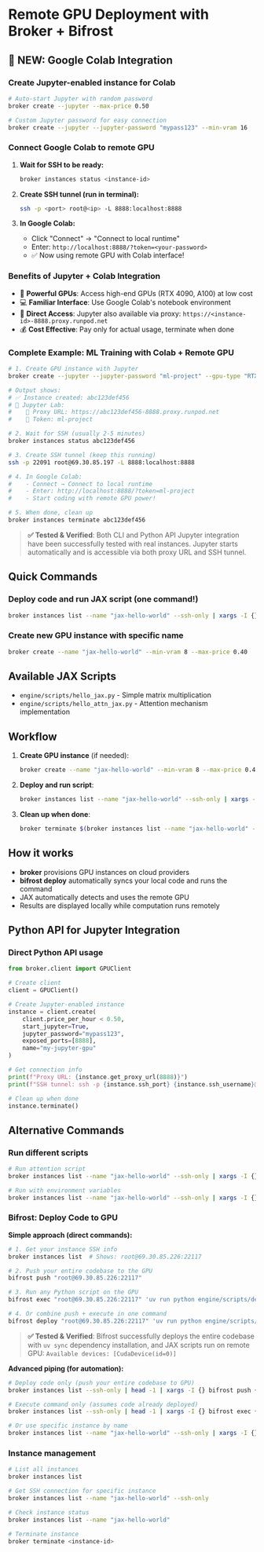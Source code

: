 # Remote GPU Deployment with Broker + Bifrost

## 🎉 NEW: Google Colab Integration

### Create Jupyter-enabled instance for Colab
```bash
# Auto-start Jupyter with random password
broker create --jupyter --max-price 0.50

# Custom Jupyter password for easy connection
broker create --jupyter --jupyter-password "mypass123" --min-vram 16
```

### Connect Google Colab to remote GPU
1. **Wait for SSH to be ready:**
   ```bash
   broker instances status <instance-id>
   ```

2. **Create SSH tunnel (run in terminal):**
   ```bash
   ssh -p <port> root@<ip> -L 8888:localhost:8888
   ```

3. **In Google Colab:**
   - Click "Connect" → "Connect to local runtime"
   - Enter: `http://localhost:8888/?token=<your-password>`
   - ✅ Now using remote GPU with Colab interface!

### Benefits of Jupyter + Colab Integration
- 🚀 **Powerful GPUs**: Access high-end GPUs (RTX 4090, A100) at low cost
- 💻 **Familiar Interface**: Use Google Colab's notebook environment  
- 🔗 **Direct Access**: Jupyter also available via proxy: `https://<instance-id>-8888.proxy.runpod.net`
- 💰 **Cost Effective**: Pay only for actual usage, terminate when done

### Complete Example: ML Training with Colab + Remote GPU
```bash
# 1. Create GPU instance with Jupyter
broker create --jupyter --jupyter-password "ml-project" --gpu-type "RTX 4090" --name "ml-training"

# Output shows:
# ✅ Instance created: abc123def456
# 📓 Jupyter Lab:
#    🔗 Proxy URL: https://abc123def456-8888.proxy.runpod.net  
#    🔑 Token: ml-project

# 2. Wait for SSH (usually 2-5 minutes)
broker instances status abc123def456

# 3. Create SSH tunnel (keep this running)  
ssh -p 22091 root@69.30.85.197 -L 8888:localhost:8888

# 4. In Google Colab:
#    - Connect → Connect to local runtime
#    - Enter: http://localhost:8888/?token=ml-project
#    - Start coding with remote GPU power!

# 5. When done, clean up
broker instances terminate abc123def456
```

> **✅ Tested & Verified**: Both CLI and Python API Jupyter integration have been successfully tested with real instances. Jupyter starts automatically and is accessible via both proxy URL and SSH tunnel.

## Quick Commands

### Deploy code and run JAX script (one command!)
```bash
broker instances list --name "jax-hello-world" --ssh-only | xargs -I {} bifrost deploy {} 'uv run python engine/scripts/hello_jax.py'
```

### Create new GPU instance with specific name
```bash
broker create --name "jax-hello-world" --min-vram 8 --max-price 0.40
```

## Available JAX Scripts

- `engine/scripts/hello_jax.py` - Simple matrix multiplication
- `engine/scripts/hello_attn_jax.py` - Attention mechanism implementation

## Workflow

1. **Create GPU instance** (if needed):
   ```bash
   broker create --name "jax-hello-world" --min-vram 8 --max-price 0.40
   ```

2. **Deploy and run script**:
   ```bash
   broker instances list --name "jax-hello-world" --ssh-only | xargs -I {} bifrost deploy {} 'uv run python engine/scripts/hello_jax.py'
   ```

3. **Clean up when done**:
   ```bash
   broker terminate $(broker instances list --name "jax-hello-world" --simple | cut -d, -f1)
   ```

## How it works

- **broker** provisions GPU instances on cloud providers
- **bifrost deploy** automatically syncs your local code and runs the command
- JAX automatically detects and uses the remote GPU
- Results are displayed locally while computation runs remotely

## Python API for Jupyter Integration

### Direct Python API usage
```python
from broker.client import GPUClient

# Create client
client = GPUClient()

# Create Jupyter-enabled instance
instance = client.create(
    client.price_per_hour < 0.50,
    start_jupyter=True,
    jupyter_password="mypass123", 
    exposed_ports=[8888],
    name="my-jupyter-gpu"
)

# Get connection info
print(f"Proxy URL: {instance.get_proxy_url(8888)}")
print(f"SSH tunnel: ssh -p {instance.ssh_port} {instance.ssh_username}@{instance.public_ip} -L 8888:localhost:8888")

# Clean up when done
instance.terminate()
```

## Alternative Commands

### Run different scripts
```bash
# Run attention script
broker instances list --name "jax-hello-world" --ssh-only | xargs -I {} bifrost deploy {} 'uv run python engine/scripts/hello_attn_jax.py'

# Run with environment variables
broker instances list --name "jax-hello-world" --ssh-only | xargs -I {} bifrost deploy {} --env CUDA_VISIBLE_DEVICES=0 'uv run python engine/scripts/hello_jax.py'
```

### Bifrost: Deploy Code to GPU

**Simple approach (direct commands):**
```bash
# 1. Get your instance SSH info
broker instances list  # Shows: root@69.30.85.226:22117

# 2. Push your entire codebase to the GPU
bifrost push "root@69.30.85.226:22117"

# 3. Run any Python script on the GPU
bifrost exec "root@69.30.85.226:22117" 'uv run python engine/scripts/dev/hello_jax.py'

# 4. Or combine push + execute in one command  
bifrost deploy "root@69.30.85.226:22117" 'uv run python engine/scripts/dev/hello_jax.py'
```

> **✅ Tested & Verified**: Bifrost successfully deploys the entire codebase with `uv sync` dependency installation, and JAX scripts run on remote GPU: `Available devices: [CudaDevice(id=0)]`

**Advanced piping (for automation):**
```bash
# Deploy code only (push your entire codebase to GPU)
broker instances list --ssh-only | head -1 | xargs -I {} bifrost push {}

# Execute command only (assumes code already deployed)
broker instances list --ssh-only | head -1 | xargs -I {} bifrost exec {} 'uv run python engine/scripts/dev/hello_jax.py'

# Or use specific instance by name
broker instances list --name "jax-hello-world" --ssh-only | xargs -I {} bifrost push {}
```

### Instance management
```bash
# List all instances
broker instances list

# Get SSH connection for specific instance
broker instances list --name "jax-hello-world" --ssh-only

# Check instance status
broker instances list --name "jax-hello-world"

# Terminate instance
broker terminate <instance-id>
```